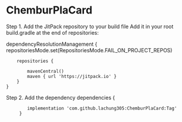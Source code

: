 # ChemburPlaCard
Step 1. Add the JitPack repository to your build file
Add it in your root build.gradle at the end of repositories:

dependencyResolutionManagement {
		repositoriesMode.set(RepositoriesMode.FAIL_ON_PROJECT_REPOS)
  
		repositories {
  
			mavenCentral()
			maven { url 'https://jitpack.io' }
		}
	}



 
Step 2. Add the dependency
dependencies {

	        implementation 'com.github.lachung305:ChemburPlaCard:Tag'
         }
